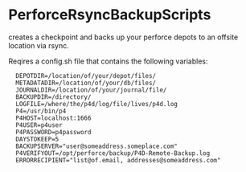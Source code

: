 # PerforceRsyncBackupScripts

creates a checkpoint and backs up your perforce depots to an offsite location via rsync. 

Reqires a config.sh file that contains the following variables:
```
  DEPOTDIR=/location/of/your/depot/files/
  METADATADIR=/location/of/your/db/files/
  JOURNALDIR=/location/of/your/journal/file/
  BACKUPDIR=/directory/
  LOGFILE=/where/the/p4d/log/file/lives/p4d.log
  P4=/usr/bin/p4
  P4HOST=localhost:1666
  P4USER=p4user
  P4PASSWORD=p4password
  DAYSTOKEEP=5
  BACKUPSERVER="user@someaddress.someplace.com"
  P4VERIFYOUT=/opt/perforce/backup/P4D-Remote-Backup.log
  ERRORRECIPIENT="list@of.email, addresses@someaddress.com"
```
